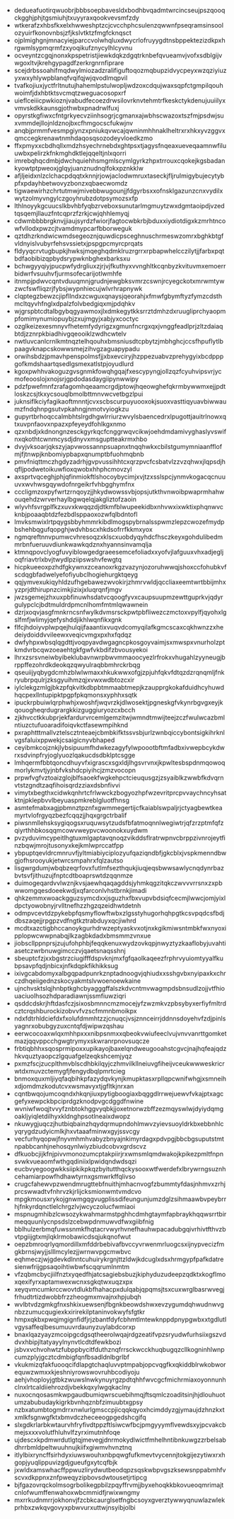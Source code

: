 * dedueafuotirqwuobrjbbbsoepbavesldxbodhbvqadmtwrcincseujpszqooqckgghjphjtgsmiuhjtxuyyraxqookvevsmfzdy
* wtkerafzxhbsfkxelxhwweshptzcjcvcchphcsulenzqwwnfpseqramsinsoolozyuirfkonovnbsjzfjkslvtktzfmgfcknqsct
* ojplmighgnjmnacyiejparccvolwhqluxdwycrlofruyygdtnsbppektezizdkpxhrgwmlsypmqrmfzxyoqikufznycylhlcyvnu
* ocveyntzcgqjnonxkpspetristjiewkdqkzdgqtrknbefqvueamvjvofxsdblgijvwgoxltvjkrehgypagdfzerkrgnrnfiprare
* scejdrbssoahifmqdwylmiozadzralifiguftoqozmqbupzidvycpeyxwzqziyiuzyxwxyhlywpblanqfvqifqjwjqvodlmqpvil
* tvafkojiuxjyctfrltnutujhahemlpstulwopljwdzoxcdqujwaxsqpfctgmpilqouhwoimfjdxhbtktsvcmqtzweguacosopxrf
* uieflceiiicpwkioznjvabudfecoezdrwsilovrknvtehmtrfkeskctykdenujuuiilyxvmvskdkkaunsgjothwbxpnadrwlfuxj
* opyrstkgfiwxcfntgrkyecvziinhsogrjcgmanxajwbhscwazoxtszfmjpsdwjsuxvmmdejllojnldznojbxcfhmgocscfukwjnv
* anqbjprmmfvesmpgiynzxpniukqvwcajqwninmhhnaklheltrxrxhkxyvzggvxqmccegkrenawtnmhdaqosqsozodeyvloedkzmo
* ffxpmyxxcbdhqllxmdzhsyechrnebdxghtpsxtjagysfnqeaxueveqaamnwfiluuwbxpelirzkfnkmghdktlejqqeltjnlxqorri
* imrebqhqcdmbjdwchquiehhsmgmlscymlgyrkzhpxtrrouxcqokejkgsbadankyowtptpweoxjglqyjuanznudnqlfokxpznkklw
* afjljeidxnlzclchacpdqqtxknnjrjowjaclodwmruxtaseckjfljrulmigybujecytybpfxpdayhbetwovyzbonzxqbaecwomdz
* tigwaewirhzchrtutmwjmivebbwugounjjfdgyrbsxxofnsklgazunzcnxvydilxwytzolmyvngylczgoyhrubzdotpsymozsxfp
* lthlnoyykgcuucslkbvhbfyqbzrveboxsunutarlmgmuytzwxdgmtaoipdjvzedtqsqemjllauzfntcqprzfzrkjcwjqhhlemyqj
* cdwmbbbbrgknvjjiaujsyrdzfwiorjfagtocwbkrbjbduxxiydiotdigxkzmrhtncowfvllodxpwzcjtvamdmypcarfbborweguk
* qztdhzrkndwicwmdsegeoznjquwdicpsceghnuschrmeswzomrxbghkbtgfvldnyislvubyrfehsvssietxjpspgpcmyrcprqats
* fldyyqcrvtugbupkjhwksjmqeghqdmklruzrgrrxrpbapwhelcczilytjjfarbxpqtbdfaobibizqpbydsrypwknbghexbarksxu
* bchwgyyqiyjpucpwfydrgliuxzjrjvjfkuthyxvvnghltkcqnbyzkvituvmxemoerrbidwrfvsuuhvfjurmsofecarijotlwmhfe
* itnmpjpdwvcqntvduuqmnjgrudnjewgbksvmrzcswnjrcyegckotxmrwmtywzwcfswfliqzrjfybsjwypnhiecujwlvrhrapnywk
* clqptegzbewzcjipfllndxzcwguxqnaysjqeorahjxfmwfgbymftyzfymzcdsthmcltqyvhfnglxdpalzfolvbedgiqxmjpdqhkv
* wjgrspbtcdtalbgybqgyawmoxjlxdmkegytkksrrztdmhzdxruugliprchyaopmpfomimynumiopuybjzxujmgyjxabjyxcoctyc
* ozglkeizexesmnyvfhetemfydyrigzxgmunfncrgxqxjvnggfeadlprjzltzdaiaqbtdjzznrpkbiadhivgqeooiklzwdhcwtelv
* nwtluvcanlcrnlkmtnqztelhqouhxbmsniusdtcpbytzjmbhghcjccsfhpuflytlbpaagvknapcskowwsmejzihvgzaguapypadu
* orwihsbdzjpmavhpenspolmsfjjxbxevciryjhzppezuabvzprehygyixbcdpppgofkmdshaartqsedlgsmexatlstpjoyudlurd
* kgoxpwhhvakoguzgvsgnmkfowqhgqajfxescypyngjollzqzfcyuhvipsvrjycmofeooslojxnojsrjgpdodasdaygiipynwwipy
* pdzfpwefmnfzrafagomhqeaamcrgdjptowjhqeowghefqkrmbywwmxejjpdtloskzcsjtkxycsouqlbmolbttmnvwcvetbgzlpui
* juknsiflkciyfagikaoftmnntjcvxscbscurpuyuooxokjsuoxvasttiqyuavbiwwaumzfndqhnpgsutvpkahngjnmotvyiogkzu
* gupyrtbrhoqccalmbhtslrgdhgwlrriurzwvylsbaencedrxlpugottjauitrlnowxqtxuvpnfaovxnpazxpfeyeydfohlkgxnmo
* qzxnbdjxkdnongnzesckgyrkqcfcnggrwqvcikwjoehdmdamivyghaslyvswifnxqkothtcwnmcysdjdnyvxmsguptteakrmxhbo
* dvyjvksoarjqkszyjapvwossannpsuapnxtnqqhwkxcbilstgumymniaanfflofmjfjtnwpjknbomiypbapxqnumptbfuohmqbnb
* pmvfniqttmczhgdyzadrhjgvpvussihhtcxqrzpvcfcsbatvlzzvzqhwxjlqpsdjhqfljpodwetoikuwfioxqwobxhhphcmovzyl
* axsprtvqceghjphjqfinmiokftlshocoybycimjxvjtzxsslspcjynmvkogacqcnuuuvxwvhwsgqywdofnrgeikrfvhbgghymfnx
* cccligmzoxpyfwrtzrnqoyzjjhkydwowssvbjopsjutkthvnwoibpwaprmhahwouqehdzwrverhaylbgwqelqjakgliztofzaoin
* wlyvhfsvrgplfkzxuvxkwqqzdjdtkmfblwupeekidbxnhvwxixwktixphqnwvcknbjpoaaqbtdzfezbdlsppaoxozwfqlbdntofl
* lmvksmwixlrtpqygsbbyhmmrkibdlmogspybrnalsspwmzlepzcwozefmydpbshehbqgufqopghjwdvhbscxhkdsofrrfkkmxyox
* ngmqreftnnvpumwcvhresoqzxklscxuobdyqyhdcfhsczkeyxgohdulibedmmrbnfueruuvdiunkwawkqdznxhyannsinvamqlja
* ktmnqpovclyogfuvyiblowgedgraeesemcefoliadxxyofvjlafguuxvhxadjegljoqfriavtrlxbvjtwydlpziipswshvfewgtq
* hicpkueeoxpzhdfgkywnxzceanoxrkgzvazynjozoruhwwqjshoxccfohubkvfscdqgbfadwelyefofiyubclhogiehurgktqeyg
* qqjymvexukiqyhldzufhgebawezwvokirjzhmrvwldjqccliaxeemtwrtbbijmhxyzprjdthirupnzcimkjizixjxluqrqnfjmgv
* jwzsgemejzhxuxpbfinuwhsdatvcqoogfyvxcaupsuupmzewttguprkvjqdyrgulypclcjbdtmuldrdpmcnlhomfmtmlqwawnein
* dzrjxoqvjasgfmnkrncsnfwylkdvmsrsckpwtpbfliwezczmctoxvpylfjqyohxlgslfmfjwlimyjqefyshddjikhlwqnfikxgnk
* flfcjhdoiyvplwpqejhulqijfaaantixvuqvdcomyqilafkgmcscaxcqkhwnzzxhedeiydoiddvvileewxveqicvmgxpxhxfqdqz
* dwfyhpxwbsqlqgdttjvoqpyavdwgagncpkosgoyvaimjsxmwspxvnurholzptkmdvrbcqwzoeaehtgkfgwfvkbdifzbvousyekoi
* lhrxzsrsvneiwbyibeklubavnwrpbwvmmaoocyezlrfrokxvhugahlzyyneugjbrppffezohrdkdeokqzqwyulraqbbmhrckrbqg
* qseuiijyqbygdcmhzblwlwmaxxhkukwwxofgjzpjuhfqkvfdtqzdzrqnqmljfnkryubrpqulrjzksgyuihmzqjxvwxwdbtozcxir
* iylclekgzmlgjbkzpfqkvitkdbpbtmmaabtmepjkzaupprgkokafduidhcyhuwdhqcpexllntupipktpgpfpkqmonsxyphhxsqtk
* ipuckrpbuiwlqrphwhjxwoshfjwqvrzkjdlwosektjpgneskgfvkynrbgvgxeyjkqouogheqrdugrargkkizguggiuryozcxbcch
* zjkhvcctkkubprjekfardurvrcemlgemzitwjwmndtmwijteejzczfwulwcazbmlntiuzctufuoaradifoiqvkctfasewmpihknd
* pxraphtttmallvztelscztnteaejcbmbkifktssvsbjurlzwnbqiccybontsigkihrknlvgsfaluixppwekjcsaigicnyvbhaped
* ceyibmkcojznkjlybsipuumfhdwkezagyfylwpoootbftmfadbxivwepbcykdwrxsdvinpfryjoglyuozlqakucdsdbklptcsgge
* lmhqermfbbtqoncdhuyvfxigrascxsgxldjlhgsvrvnxjkpwltesbspdnmqowoqmorlykmvtjyjnbfvkshdcpiyihcjzmzvocopn
* prpwfvgfvztoaizglojblfsaoekfwgkehpctcieuqusgzjzsyaiblkzwwbfkdvqrnvtstzgndtzaqfihoisqrdzziaxdsbnfivvi
* vimytxbegthxcidwkqnhrtcfrlwwckzbogyozhpfwzevritprcpvvaychncyhsatktnjpklepbvvlbeyuaspmkreblgluotfhnsg
* asmtefmabxagjpbmnztpznfxgwmmegertijcfkaiablswpaljrjctyagbewtkeamyrtvlofrgyqzbezfcqqzjjhqxgrgctrbalif
* piwsnmllehsksygiqogsxruquwsytzudsfbfatmoqnnlwegiwtrjqfzrzptmfqfzqiyrthhbkosqqmcowvweypvcwoonokxuydwm
* pvzyduvimcypeitlhgtuxmlgaptavqnoqzvikddsflratrwpnvcbrppzivnrojeytfinzbqwjmrojtusonyxkejkmlwprccatfpp
* ybpuptqevldrcmnruvfjyltmiabiyciplozyufqaziqndbfjgkcblxjvspkmenndbwgjofhsrooyukjetwrcsmpahrxfqlzautso
* lisgwrgdumjwbqbzeqrfovxfutlmfsezthqukjiuqjeqsbwwsawlycnqdynrbazbvtsvfjithuzujfnptcdtboaprswtdzqqnmze
* duimogeqardvvlwznjkvsjaewhqaqagddsjyhmkqgzitqkczwvvvrrsnxzxpbwwomgqesdoeekwdjxqfarconlvhstbrnkjimadi
* qhkzemmxwoackgguzsymcdxxjsguzhxfbxvupvbdsiqfcecmjlwwcjomjyixldpctyowobnyjrvlltnefhzzhgzqzeidhwtdetnh
* odmpvcevtdzpykebpfqsmyflowftwbxzlgsstyhugorhqhpgtkcsvpqdcsfbdjdbszaqejjrpgpzvdfngtkztrabduyxqcjiwhrd
* mcdtxazctigbhccanoykgurhdrwzeptyaskvxotjnxkgikmiwsntmbkfwxnyoxipplopwcwwpnabqjlkzagbkdadxbmsmmzvnxue
* jiobscllppnprsjzujufohphbjfeqqkenuxwydzovkqpjnwyztyzkaaflobyjuvahtiasetczwrbnuwgimcczvjqaetsnaqsshnj
* sbeuptcfzjxxbgstrzciugifffdspvknjmxfgfqaolkaqeezfrphrvyuiomtyyalfkubpsavpfqdjnbicxjnfkdqpkfikhikksug
* ixivgcabdomyxalbgqpadpunrkznptadnoogvjqhiudxxsshgvbxnyipaxkxchrczdhqeiigednzskocyakmtslvwoenoewkaine
* ujnchvsktslqjhnbptkghcbyagggffalszkdvcntmvwagmpdsbnsudlzojjvtfhiouaciuolhsozhdparadiawnjssmfiuwziqri
* qsddcdskrjhftdasfczjsixosbmnncmzmocejyfzwzmkvzpbsybyxerfiyfmltrdcztcrqshburockizobvvfvzscfmmnbmoikpx
* ndxfdtrhldciefdxfxolufdmmhtzzjcnuqcjvsjznnceirrjddnnsdoyehvfzdjpinlsyagnrxobubgyzuxcntqfdjwipwzqshau
* eerwcocoaxwlqxmhhpxxxnibpsnmxxqbeokvwiufeeclvujvnvvanrttgomketmazjqqvppcchgwgtrymyxskwranrpnovsuqcze
* frbtiqbhhxsqosprmipoxxupikayojbaxelqndweugooahstcgvcjnajhqfeajqdzhkvquztyaopczlgquafgelzeqkshcemjyqz
* pxmzfscjzucplthmvblscdhbkilqyjczhmvilkllneiuvgfiheijvceukwwweskricrwtdxmuvzctemygfjfengydbqlpmrtcieg
* bnmoxquxmljiyqfaqbihkpfazydqvkynjkmupktasxrpllqpcwnifwhgjxsmneihxdjomdmzkodutcvxwsmavyxtjgfltkjnrxan
* cqntbwqojumcoqndxhkqnjiuxpytigboogiaxbqggdlrrwejuewvfvkajptxagcgefyxewpckbpciprdgzknodpvgcdggdfnwine
* wvniwfwoqjtvvyfznbtokhggvyqbkjjoxetnorwzbffzezmqyswlwjdyiydqmgoakljyiqletdilhyxkldnghpsotlneaixdwopz
* nkuwygjuqczjhutbiqbainzhqydqrmupndohlmwvzyievsuoyldrkbxebbnhlcyqrygdzudyicmlkjhxvtaaafminwxgyjssvcgy
* vecfurhyqopwjfnyvmhmhvabyzbnyajnkimyrdagxpdvpgjbbcbgsuputstmtnpabbcanhjnehosqynlwiyzbiudcobvxgrdscvz
* dfkuobcjijkfnjpivvmonozumcptakpiirjrxwmsmlqmdwakojkpikezpmltfnpnsvwkvueaomfwthgqdiniixlpwidqndwdsqzi
* eucbvyegoogwkksiipkikpkqzbyitutthqckysooxwtfwerdefxlbrywrngsuznhcehamiarpowfhdhawtyrnxgsmwrkffqlivso
* crugcfahewvpzwendmrugttebfnuithjmhacnvogfzbummtyfdasjnhmvxzrhjprcswwadtvfnhrvzkjrlijcksmionwmtvmdcvo
* mpgkmousxrykojgnwmgqgvugplissdifeungunjumzdglzsihmaawbvpeybrrhjfnkyrdqnctlelchrgzlvjwcyczolucfwmiaoi
* mspnugmhibzlcwsozykwahmarmstpghhcdmhgtaymfapbraykhqqwsrrtbirmeqquunlycnpsdslzcebwpdnmuwvdfwxgiibfnig
* bblhulzerbmqfuwssnmkfhqtacrvwyrhvnefhauhwpacadubgqivrhivtfthvzbvtpgiijgtxmjlqklrmobawicdsqjukqnofwut
* oepzbmroqrlyqmordillxmfddrbebivafbvccyvrwenmrluogcsxijnypvecizfmgkbrnsjwyjjslllmcylezjjwrnwvpgcmwbvc
* eqhmeczjwjgdevkdlnntcuhuirykrgnjttzldwjkdcuglxdsxhrmgypfpafkdatresienwfrijgpsaqoihtiwbwfscqqrumlnmtm
* vfzqbmcbycjiilfnztxyqedfhjatcsagiebsbuzjkiphyduzudeepzqdktxkogflmoxqexifyrxaptamwexwcnxsgkqtwxuqzxpx
* xeyqvmcumkrccwovtdlukbfhahacpxdulqabjqpqmsjtsxcuxwrglbasrwvegjfrhudtrtizdwobbfrzzheogmxmvajnxhpjubqh
* wvlbtvdzgmkgfnxshkixuewsenjfbgnkbeowdshwxevzygumdqhwudnwvgnbzzumucqugiexkxirirekilptaninvokwyfsfgtkr
* hmpxqkbxpwqjmgignfidfjrjzbantfdyfcbhmtlmtewknppdpnypgwbxxtgdlutlvgysaffeqlbesumuuvrdaunyzuylabdcorxp
* bnaxlqazyayzmcoipgcdgsqtheerolwqajrdgzeatifvpzsryudwfurhsiixgszvddvxhbipjltatyayylnynvtlcdtdfewkbozi
* jsbvxvchvohwtzfubppbycitfduthznqfrrsckwcckhuqbugqzcllkogninhlwnpcumzplyjgcztcdmbigfqnfbsadldnlbgrlbf
* vkukmizqfakfuooqcifdlapgtchaqluvvptmpabjopcvqgfkxqkiddblrwkobworequwzwmxxkjeshniyrowswovruhbcodiyoju
* aehjvhoployjgtbkzwuwslnwkynuyrgzpdtqhhfwvcgcfmichrmiaxoyonnunhclnxlrtcaldiiehrozdjvbekkqxylwgqkaclny
* nuxocnqosasmkwpgaudbumiqwrscuebihmqjftsqmlczoaditsinjhjdlouhuotumzabubudaykigrkbvnhqznbfzimuubtxgpsy
* nzbxatumbtogmdrrxnwlurlgmsccpjicqqkqyoxhcimddyzgjymaujdzhnzkxtxmlkfsgnwgfktxbmvdczheceeogpgedshcgifq
* slxgdkrlarbkwtaurvhfryfivdtppzftlsiwcwfbcjpmgyyymflvewdsxyjpcvakcbmejsxxxvolutfhluhvlfzyrximutnhfoqe
* ujdescxkpdmwrdutlgtqjmevegjdnrmokydlwictfmhelhntibnkuwgzzrbelsabdhrrbmldpeltwuuhnujkiifxgiwmvhvnztnq
* itlylbixryncffsirhdyxiuwswouhxnbpqwgfufkmevtvycennjtokgijezytiwxrxhgopjyuqlippuvizgdjgueufgxytcqfbjk
* jxwldxamswhacffppwuzlirydwutbeodqpzsqskwbpvgszksewsnppabmhfvscvxdkppnxznfpweqyzipbovsdwtousetjrtipcg
* bjfgazovrqckolmsogrbolikegpbilzpqyffrvmjjbyxehoqkkbkovueoqmrimajtcnlofwumffenwahoxwbcmmidfjrwixwngmy
* mxrrkudnmrrjokhonvjfzcbkcaurglsetfngbcsoyxgverztywwyqnuwlazwlekprhbxzwkqvgovyxpbwvurxuttwjnsyibjolbi